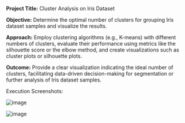 **Project Title:** Cluster Analysis on Iris Dataset

**Objective:** Determine the optimal number of clusters for grouping Iris dataset samples and visualize the results.

**Approach:** Employ clustering algorithms (e.g., K-means) with different numbers of clusters, evaluate their performance using metrics like the silhouette score or the elbow method, and create visualizations such as cluster plots or silhouette plots.

**Outcome:** Provide a clear visualization indicating the ideal number of clusters, facilitating data-driven decision-making for segmentation or further analysis of Iris dataset samples.

Execution Screenshots:

![image](https://github.com/cxx5208/Task-2-Prediction-using-Unsupervised-ML/assets/76988460/a28e40fe-9ecf-4102-9d55-9cff6cec39ed)



![image](https://github.com/cxx5208/Task-2-Prediction-using-Unsupervised-ML/assets/76988460/bfd1bb76-5271-404f-b776-e1a702ead286)
